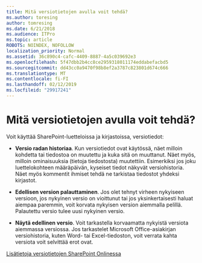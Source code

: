 ```yaml
---
title: Mitä versiotietojen avulla voit tehdä?
ms.author: toresing
author: tomresing
ms.date: 6/21/2018
ms.audience: ITPro
ms.topic: article
ROBOTS: NOINDEX, NOFOLLOW
localization_priority: Normal
ms.assetid: 36c890c4-cafc-4409-8887-4a5c039692e3
ms.openlocfilehash: 5f47dbb2b4cc8ce2959318011174eddabefacbd5
ms.sourcegitcommit: dd43cc0a9470f98b8ef2a3787c823801d674c666
ms.translationtype: MT
ms.contentlocale: fi-FI
ms.lasthandoff: 02/12/2019
ms.locfileid: "29917241"
---
```

# <a name="what-can-i-do-with-versioning"></a>Mitä versiotietojen avulla voit tehdä?

Voit käyttää SharePoint-luetteloissa ja kirjastoissa, versiotiedot:
  
- **Versio radan historiaa**. Kun versiotiedot ovat käytössä, näet milloin kohdetta tai tiedostoa on muutettu ja kuka sitä on muuttanut. Näet myös, milloin ominaisuuksia (tietoja tiedostosta) muutettiin. Esimerkiksi jos joku luettelokohteen määräpäivän, kyseiset tiedot näkyvät versiohistoria. Näet myös kommentit ihmiset tehdä ne tarkistaa tiedostot yhdeksi kirjastot. 
    
- **Edellisen version palauttaminen**. Jos olet tehnyt virheen nykyiseen versioon, jos nykyinen versio on vioittunut tai jos yksinkertaisesti haluat aiempaa paremmin, voit korvata nykyisen version aiemmalla pelillä. Palautettu versio tulee uusi nykyinen versio. 
    
- **Näytä edellinen versio**. Voit tarkastella korvaamatta nykyistä versiota aiemmassa versiossa. Jos tarkastelet Microsoft Office-asiakirjan versiohistoria, kuten Word- tai Excel-tiedoston, voit verrata kahta versiota voit selvittää erot ovat. 
    
[Lisätietoja versiotietojen SharePoint Onlinessa](https://go.microsoft.com/fwlink/?linkid=875710)
  


